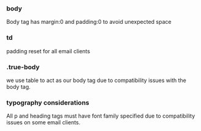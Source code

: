 
### body
Body tag has margin:0 and padding:0 to avoid unexpected space

### td
padding reset for all email clients

### .true-body
we use table to act as our body tag due to compatibility issues with the body tag.

### typography considerations
All p and heading tags must have font family specified due to compatibility issues on some email clients.